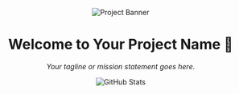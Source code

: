 <p align="center">
  <img src="https://via.placeholder.com/800x200?text=Your+Project+Name" alt="Project Banner">
</p>

<h1 align="center">Welcome to <strong>Your Project Name</strong> 👋</h1>
<p align="center">
  <em>Your tagline or mission statement goes here.</em>
</p>



<p align="center">
  <img src="https://github-readme-stats.vercel.app/api?username=YourUsername&show_icons=true&theme=radical" alt="GitHub Stats">
</p>
